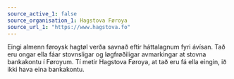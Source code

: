 ```yaml
---
source_active_1: false
source_organisation_1: Hagstova Føroya
source_url_1: "https://www.hagstova.fo"
---
```

Eingi almenn føroysk hagtøl verða savnað eftir háttalagnum fyri ávísan. Tað eru ongar ella fáar stovnsligar og løgfrøðiligar avmarkingar at stovna bankakontu í Føroyum. Tí metir Hagstova Føroya, at tað eru fá ella eingin, ið ikki hava eina bankakontu.
